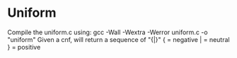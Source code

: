 # Uniform
Compile the uniform.c using:
  gcc -Wall -Wextra -Werror uniform.c -o "uniform"
Given a cnf, will return a sequence of "{|}"
{ = negative
| = neutral
} = positive
